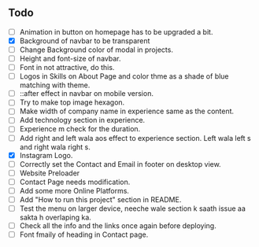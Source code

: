 ## Todo
- [ ] Animation in button on homepage has to be upgraded a bit. 
- [x] Background of navbar to be transparent
- [ ] Change Background color of modal in projects.
- [ ] Height and font-size of navbar.
- [ ] Font in not attractive, do this. 
- [ ] Logos in Skills on About Page and color thme as a shade of blue matching with theme.
- [ ] ::after effect in navbar on mobile version. 
- [ ] Try to make top image hexagon.
- [ ] Make width of company name in experience same as the content.
- [ ] Add technology section in experience.
- [ ] Experience m check for the duration.
- [ ] Add right and left wala aos effect to experience section. Left wala left s and right wala right s.
- [x] Instagram Logo.
- [ ] Correctly set the Contact and Email in footer on desktop view.
- [ ] Website Preloader
- [ ] Contact Page needs modification.
- [ ] Add some more Online Platforms.
- [ ] Add "How to run this project" section in README.
- [ ] Test the menu on larger device, neeche wale section k saath issue aa sakta h overlaping ka.
- [ ] Check all the info and the links once again before deploying.
- [ ] Font fmaily of heading in Contact page.